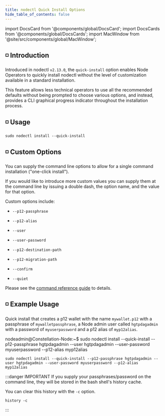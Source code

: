 ```yaml
---
title: nodectl Quick Install Options
hide_table_of_contents: false
---
```

<intro-end />

import DocsCard from '@components/global/DocsCard';
import DocsCards from '@components/global/DocsCards';
import MacWindow from '@site/src/components/global/MacWindow';

<head>
  <title>Constellation Network automation with nodectl</title>
  <meta
    name="description"
    content="Constellation Network Automation - QuickStart"
  />
</head>

## ◽ Introduction 

Introduced in nodectl `v2.13.0`, the `quick-install` option enables Node Operators to quickly install nodectl without the level of customization available in a standard installation. 

This feature allows less technical operators to use all the recommended defaults without being prompted to choose various options, and instead, provides a CLI graphical progress indicator throughout the installation process.

## ◽ Usage
```
sudo nodectl install --quick-install
```

## ◽ Custom Options

You can supply the command line options to allow for a single command installation ("one-click install").

If you would like to introduce more custom values you can supply them at the command line by issuing a double dash, the option name, and the value for that option.

Custom options include:
- `--p12-passphrase`
- `--p12-alias`

- `--user`
- `--user-password`

- `--p12-destination-path`  
- `--p12-migration-path`   

- `--confirm`
- `--quiet`

Please see the [command reference guide](/validate/automated/nodectl-commands#install) to details.

## ◽ Example Usage

Quick install that creates a p12 wallet with the name `mywallet.p12` with a passphrase of `mywalletpassphrase`, a Node admin user called `hgtpdagadmin` with a password of `myuserpassword` and a p12 alias of `myp12alias`.

<MacWindow>
nodeadmin@Constellation-Node:~$ sudo nodectl install --quick-install --p12-passphrase hgtpdagadmin --user hgtpdagadmin --user-password myuserpassword --p12-alias myp12alias
</MacWindow>

```
sudo nodectl install --quick-install --p12-passphrase hgtpdagadmin --user hgtpdagadmin --user-password myuserpassword --p12-alias myp12alias
```

:::danger IMPORTANT
If you supply your passphrases/password on the command line, they will be stored in the bash shell's history cache.

You can clear this history with the `-c` option.
```
history -c
```
:::
